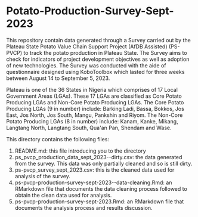 # Potato-Production-Survey-Sept-2023

This repository contain data generated through a Survey carried out by the Plateau State Potato Value Chain Support Project (AfDB Assisted) (PS-PVCP) to track the potato production in Plateau State. The Survey aims to check for indicators of project development objectives as well as adoption of new technologies. The Survey was conducted with the aide of questionnaire designed using KoboToolbox which lasted for three weeks between August 14 to September 5, 2023.

Plateau is one of the 36 States in Nigeria which comprises of 17 Local Government Areas (LGAs). These 17 LGAs are classified as Core Potato Producing LGAs and Non-Core Potato Producing LGAs. The Core Potato Producing LGAs (9 in number) include: Barking Ladi, Bassa, Bokkos, Jos East, Jos North, Jos South, Mangu, Pankshin and Riyom. The Non-Core Potato Producing LGAs (8 in number) include: Kanam, Kanke, Mikang, Langtang North, Langtang South, Qua'an Pan, Shendam and Wase.

This directory contains the following files:
1. README.md: this file introducing you to the directory
2. ps_pvcp_production_data_sept_2023--dirty.csv: the data generated from the survey. This data was only partially cleaned and so is still dirty.
3. ps-pvcp_survey_sept_2023.csv: this is the cleaned data used for analysis of the survey. 
4. ps-pvcp-production-survey-sept-2023--data-cleaning.Rmd: an RMarkdown file that documents the data cleaning process followed to obtain the clean data used for analysis.
5. ps-pvcp-production-survey-sept-2023.Rmd: an RMarkdown file that documents the analysis process and results discussion.